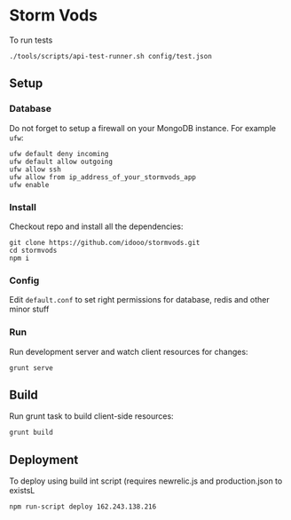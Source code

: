 # Storm Vods

To run tests

```
./tools/scripts/api-test-runner.sh config/test.json
```

## Setup

### Database

Do not forget to setup a firewall on your MongoDB instance. For example `ufw`:

```
ufw default deny incoming
ufw default allow outgoing
ufw allow ssh
ufw allow from ip_address_of_your_stormvods_app
ufw enable
```

### Install

Checkout repo and install all the dependencies:

```
git clone https://github.com/idooo/stormvods.git
cd stormvods
npm i
```

### Config

Edit `default.conf` to set right permissions for database, redis and other minor stuff

### Run

Run development server and watch client resources for changes:

```
grunt serve
```

## Build

Run grunt task to build client-side resources:

```
grunt build
```


## Deployment

To deploy using build int script (requires newrelic.js and production.json to existsL

```
npm run-script deploy 162.243.138.216
```


